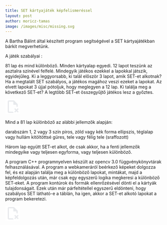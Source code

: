 ```yaml
---
title: SET kártyajáték képfelismeréssel
layout: post
author: moricz-tamas
image: /images/misc/missing.svg
---
```


A Bartha Bálint által készített program segítségével a SET kártyajátékban bárkit megverhetünk.

A játék szabályai :

81 lap és mind különböző. Minden kártyalap egyedi. 12 lapot teszünk az asztalra színével felfelé. Mindegyik játékos ezekkel a lapokkal játszik, egyidejűleg. Ki a leggyorsabb, ki talál először 3 lapot, amik SET-et alkotnak? Ha a megtalált SET szabályos, a játékos magához veszi ezeket a lapokat. Az elvett lapokat 3 újjal pótoljuk, hogy meglegyen a 12 lap. Ki találja meg a következő SET-et? A legtöbb SET-et összegyűjtő játékos lesz a győztes.

![](/images/misc/missing.svg)

Mind a 81 lap különböző az alábbi jellemzők alapján:

darabszám 1, 2 vagy 3
szín piros, zöld vagy kék
forma ellipszis, téglalap vagy hullám
kitöltöttsé güres, tele vagy félig tele (sraffozott)

Három lap együtt SET-et alkot, de csak akkor, ha a fenti jellemzők mindegyike vagy teljesen egyforma, vagy teljesen különböző.

A program C++ programnyelven készült az opencv 3.0 függvénykönyvtárak felhasználásával. A program a webkameráról beérkező képeket dolgozza fel, és ez alapján találja meg a különböző lapokat, mintákat, majd a képfeldolgozás után, már csak egy egyszerű logika megkeresi a különböző SET-eket. A program kontúrok és formák ellenrőzésével dönti el a kártyák tulajdonságait. Ezek után már párfeltétellel egyszerű eldönteni, hogy szabályos SET látható-e a táblán, ha igen, akkor a SET-et alkotó lapokat a program bekeretezi.

![](/images/misc/missing.svg)
